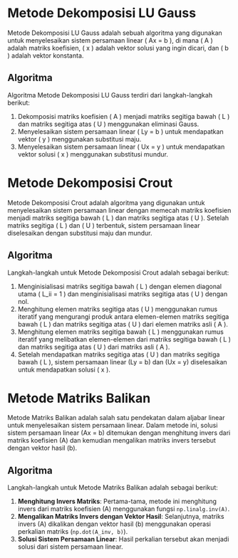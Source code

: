 # Metode Dekomposisi LU Gauss

Metode Dekomposisi LU Gauss adalah sebuah algoritma yang digunakan untuk menyelesaikan sistem persamaan linear \( Ax = b \), di mana \( A \) adalah matriks koefisien, \( x \) adalah vektor solusi yang ingin dicari, dan \( b \) adalah vektor konstanta.

## Algoritma

Algoritma Metode Dekomposisi LU Gauss terdiri dari langkah-langkah berikut:

1. Dekomposisi matriks koefisien \( A \) menjadi matriks segitiga bawah \( L \) dan matriks segitiga atas \( U \) menggunakan eliminasi Gauss.
2. Menyelesaikan sistem persamaan linear \( Ly = b \) untuk mendapatkan vektor \( y \) menggunakan substitusi maju.
3. Menyelesaikan sistem persamaan linear \( Ux = y \) untuk mendapatkan vektor solusi \( x \) menggunakan substitusi mundur.

# Metode Dekomposisi Crout

Metode Dekomposisi Crout adalah algoritma yang digunakan untuk menyelesaikan sistem persamaan linear dengan memecah matriks koefisien menjadi matriks segitiga bawah \( L \) dan matriks segitiga atas \( U \). Setelah matriks segitiga \( L \) dan \( U \) terbentuk, sistem persamaan linear diselesaikan dengan substitusi maju dan mundur.

## Algoritma

Langkah-langkah untuk Metode Dekomposisi Crout adalah sebagai berikut:

1. Menginisialisasi matriks segitiga bawah \( L \) dengan elemen diagonal utama \( L_ii = 1 \) dan menginisialisasi matriks segitiga atas \( U \) dengan nol.
2. Menghitung elemen matriks segitiga atas \( U \) menggunakan rumus iteratif yang mengurangi produk antara elemen-elemen matriks segitiga bawah \( L \) dan matriks segitiga atas \( U \) dari elemen matriks asli \( A \).
3. Menghitung elemen matriks segitiga bawah \( L \) menggunakan rumus iteratif yang melibatkan elemen-elemen dari matriks segitiga bawah \( L \) dan matriks segitiga atas \( U \) dari matriks asli \( A \).
4. Setelah mendapatkan matriks segitiga atas \( U \) dan matriks segitiga bawah \( L \), sistem persamaan linear \(Ly = b\) dan \(Ux = y\) diselesaikan untuk mendapatkan solusi \( x \).

# Metode Matriks Balikan

Metode Matriks Balikan adalah salah satu pendekatan dalam aljabar linear untuk menyelesaikan sistem persamaan linear. Dalam metode ini, solusi sistem persamaan linear \(Ax = b\) ditemukan dengan menghitung invers dari matriks koefisien \(A\) dan kemudian mengalikan matriks invers tersebut dengan vektor hasil \(b\).

## Algoritma

Langkah-langkah untuk Metode Matriks Balikan adalah sebagai berikut:

1. **Menghitung Invers Matriks**: Pertama-tama, metode ini menghitung invers dari matriks koefisien \(A\) menggunakan fungsi `np.linalg.inv(A)`.
2. **Mengalikan Matriks Invers dengan Vektor Hasil**: Selanjutnya, matriks invers \(A\) dikalikan dengan vektor hasil \(b\) menggunakan operasi perkalian matriks (`np.dot(A_inv, b)`).
3. **Solusi Sistem Persamaan Linear**: Hasil perkalian tersebut akan menjadi solusi dari sistem persamaan linear.
